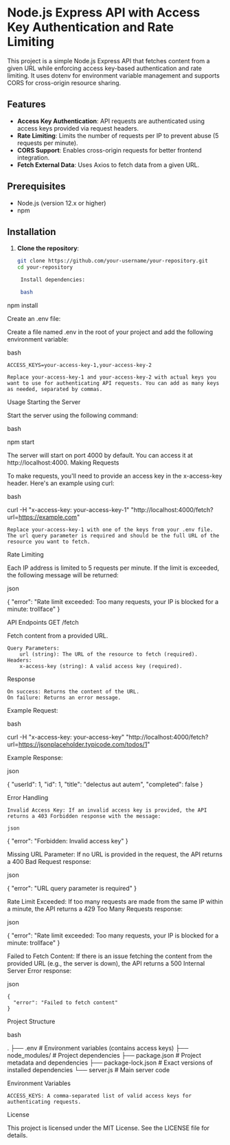# Node.js Express API with Access Key Authentication and Rate Limiting

This project is a simple Node.js Express API that fetches content from a given URL while enforcing access key-based authentication and rate limiting. It uses dotenv for environment variable management and supports CORS for cross-origin resource sharing.

## Features

- **Access Key Authentication**: API requests are authenticated using access keys provided via request headers.
- **Rate Limiting**: Limits the number of requests per IP to prevent abuse (5 requests per minute).
- **CORS Support**: Enables cross-origin requests for better frontend integration.
- **Fetch External Data**: Uses Axios to fetch data from a given URL.

## Prerequisites

- Node.js (version 12.x or higher)
- npm

## Installation

1. **Clone the repository**:

   ```bash
   git clone https://github.com/your-username/your-repository.git
   cd your-repository

    Install dependencies:

    bash

npm install

Create an .env file:

Create a file named .env in the root of your project and add the following environment variable:

bash

    ACCESS_KEYS=your-access-key-1,your-access-key-2

    Replace your-access-key-1 and your-access-key-2 with actual keys you want to use for authenticating API requests. You can add as many keys as needed, separated by commas.

Usage
Starting the Server

Start the server using the following command:

bash

npm start

The server will start on port 4000 by default. You can access it at http://localhost:4000.
Making Requests

To make requests, you'll need to provide an access key in the x-access-key header. Here's an example using curl:

bash

curl -H "x-access-key: your-access-key-1" "http://localhost:4000/fetch?url=https://example.com"

    Replace your-access-key-1 with one of the keys from your .env file.
    The url query parameter is required and should be the full URL of the resource you want to fetch.

Rate Limiting

Each IP address is limited to 5 requests per minute. If the limit is exceeded, the following message will be returned:

json

{
  "error": "Rate limit exceeded: Too many requests, your IP is blocked for a minute: trollface"
}

API Endpoints
GET /fetch

Fetch content from a provided URL.

    Query Parameters:
        url (string): The URL of the resource to fetch (required).
    Headers:
        x-access-key (string): A valid access key (required).

Response

    On success: Returns the content of the URL.
    On failure: Returns an error message.

Example Request:

bash

curl -H "x-access-key: your-access-key" "http://localhost:4000/fetch?url=https://jsonplaceholder.typicode.com/todos/1"

Example Response:

json

{
  "userId": 1,
  "id": 1,
  "title": "delectus aut autem",
  "completed": false
}

Error Handling

    Invalid Access Key: If an invalid access key is provided, the API returns a 403 Forbidden response with the message:

    json

{
  "error": "Forbidden: Invalid access key"
}

Missing URL Parameter: If no URL is provided in the request, the API returns a 400 Bad Request response:

json

{
  "error": "URL query parameter is required"
}

Rate Limit Exceeded: If too many requests are made from the same IP within a minute, the API returns a 429 Too Many Requests response:

json

{
  "error": "Rate limit exceeded: Too many requests, your IP is blocked for a minute: trollface"
}

Failed to Fetch Content: If there is an issue fetching the content from the provided URL (e.g., the server is down), the API returns a 500 Internal Server Error response:

json

    {
      "error": "Failed to fetch content"
    }

Project Structure

bash

.
├── .env                # Environment variables (contains access keys)
├── node_modules/       # Project dependencies
├── package.json        # Project metadata and dependencies
├── package-lock.json   # Exact versions of installed dependencies
└── server.js           # Main server code

Environment Variables

    ACCESS_KEYS: A comma-separated list of valid access keys for authenticating requests.

License

This project is licensed under the MIT License. See the LICENSE file for details.
